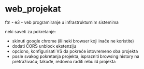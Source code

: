 # web_projekat
ftn - e3 - veb programiranje u infrastrukturnim sistemima

neki saveti za pokretanje:
- skinuti google chrome (ili neki browser koji inače ne koristite)
- dodati CORS unblock ekstenziju
- opciono, konfigurisati VS da pokreće istovremeno oba projekta
- posle svakog pokretanja projekta, isprazniti browsing history na pretraživaču; takođe, redovno raditi rebuild projekta

